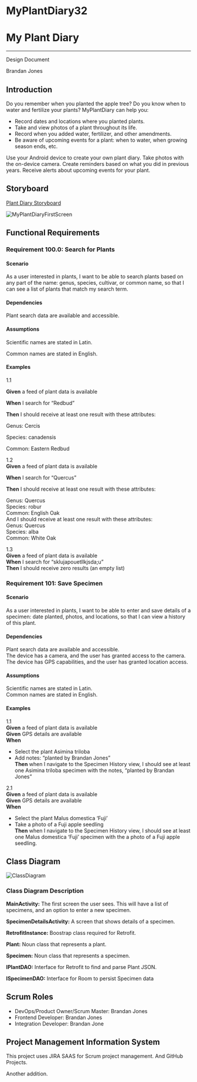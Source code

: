 # MyPlantDiary32

# My Plant Diary 

---

Design Document  

Brandan Jones  

## Introduction 

Do you remember when you planted the apple tree?  Do you know when to water and fertilize your plants? MyPlantDiary can help you:  

-	Record dates and locations where you planted plants.
-	Take and view photos of a plant throughout its life.
-	Record when you added water, fertilizer, and other amendments.
-	Be aware of upcoming events for a plant: when to water, when growing season ends, etc.  

Use your Android device to create your own plant diary.  Take photos with the on-device camera.  Create reminders based on what you did in previous years.   Receive alerts about upcoming events for your plant.  

## Storyboard

[Plant Diary Storyboard](https://projects.invisionapp.com/prototype/Plant-Diary-ck0bict0n005bqh01aaeu8tuu/play/c6560121)

![MyPlantDiaryFirstScreen](https://user-images.githubusercontent.com/2224876/82161817-15ee8880-986e-11ea-8cda-f04ad1412893.png)

## Functional Requirements

### Requirement 100.0: Search for Plants

#### Scenario

As a user interested in plants, I want to be able to search plants based on any part of the name: genus, species, cultivar, or common name, so that I can see a list of plants that match my search term.  

#### Dependencies

Plant search data are available and accessible.  

#### Assumptions

Scientific names are stated in Latin.  

Common names are stated in English.  

#### Examples
1.1  

**Given** a feed of plant data is available  

**When**  I search for “Redbud”  

**Then** I should receive at least one result with these attributes:  

Genus: Cercis  

Species: canadensis  

Common: Eastern Redbud  


1.2  
**Given** a feed of plant data is available  

**When** I search for “Quercus”  

**Then** I should receive at least one result with these attributes:   

Genus: Quercus  
Species: robur  
Common: English Oak  
And I should receive at least one result with these attributes:  
Genus: Quercus  
Species: alba  
Common: White Oak  

1.3  
**Given** a feed of plant data is available  
**When** I search for “sklujapouetllkjsda;u”  
**Then** I should receive zero results (an empty list)  


### Requirement 101: Save Specimen

#### Scenario

As a user interested in plants, I want to be able to enter and save details of a specimen: date planted, photos, and locations, so that I can view a history of this plant.  

#### Dependencies
Plant search data are available and accessible.  
The device has a camera, and the user has granted access to the camera.  
The device has GPS capabilities, and the user has granted location access.  

#### Assumptions  
Scientific names are stated in Latin.  
Common names are stated in English.  

#### Examples  

1.1  
**Given** a feed of plant data is available  
**Given** GPS details are available  
**When**  

-	Select the plant Asimina triloba  
-	Add notes: “planted by Brandan Jones”  
**Then**  when I navigate to the Specimen History view, I should see at least one Asimina triloba specimen with the notes, “planted by Brandan Jones”  

2.1  
**Given** a feed of plant data is available  
**Given** GPS details are available  
**When**   

-	Select the plant Malus domestica ‘Fuji’  
-	Take a photo of a Fuji apple seedling  
**Then** when I navigate to the Specimen History view, I should see at least one Malus domestica ‘Fuji’ specimen with the a photo of a Fuji apple seedling.  

## Class Diagram

![ClassDiagram](https://user-images.githubusercontent.com/2224876/82162015-54387780-986f-11ea-998f-a45fdf8c3bf1.png)

### Class Diagram Description


**MainActivity:**  The first screen the user sees.  This will have a list of specimens, and an option to enter a new specimen.  

**SpecimenDetailsActivity:**  A screen that shows details of a specimen.  

**RetrofitInstance:** Boostrap class required for Retrofit.  

**Plant:** Noun class that represents a plant.  

**Specimen:** Noun class that represents a specimen.  

**IPlantDAO:** Interface for Retrofit to find and parse Plant JSON.  

**ISpecimenDAO:** Interface for Room to persist Specimen data  

## Scrum Roles

- DevOps/Product Owner/Scrum Master: Brandan Jones  
- Frontend Developer: Brandan Jones  
- Integration Developer: Brandan Jone

## Project Management Information System

This project uses JIRA SAAS for Scrum project management.
And GitHub Projects.


Another addition.
